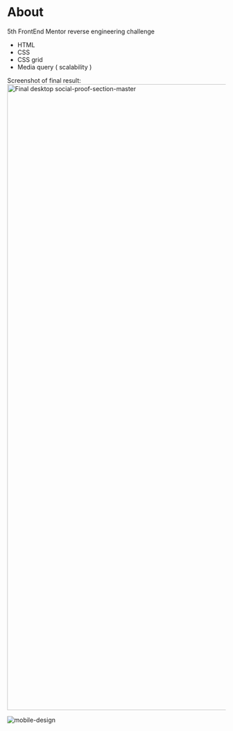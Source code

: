 # About
5th FrontEnd Mentor reverse engineering challenge 

* HTML
* CSS
* CSS grid
* Media query ( scalability )



Screenshot of final result:
<img width="1440" alt="Final desktop social-proof-section-master" src="https://user-images.githubusercontent.com/94437215/147200126-1eefcccb-b734-40ad-a6ca-7ec8c496dae4.png">

![mobile-design](https://user-images.githubusercontent.com/94437215/147200059-8023b306-6b89-474d-bd38-35c7d8f3264f.jpg)
